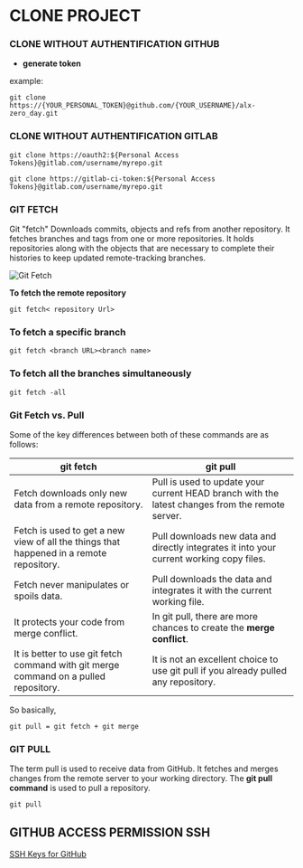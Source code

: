 # CLONE PROJECT

### CLONE WITHOUT AUTHENTIFICATION GITHUB

- **generate token** 

example: 

```git
git clone https://{YOUR_PERSONAL_TOKEN}@github.com/{YOUR_USERNAME}/alx-zero_day.git
```

### CLONE WITHOUT AUTHENTIFICATION GITLAB

```git
git clone https://oauth2:${Personal Access Tokens}@gitlab.com/username/myrepo.git
```

```git
git clone https://gitlab-ci-token:${Personal Access Tokens}@gitlab.com/username/myrepo.git
```

### GIT FETCH

Git "fetch" Downloads commits, objects and refs from another repository. It fetches branches and tags from one or more repositories. It holds repositories along with the objects that are necessary to complete their histories to keep updated remote-tracking branches.

![Git Fetch](https://static.javatpoint.com/tutorial/git/images/git-fetch.png)

**To fetch the remote repository**

```git
git fetch< repository Url>  
```

### To fetch a specific branch

```git
git fetch <branch URL><branch name>  
```

### To fetch all the branches simultaneously

```git
git fetch -all  
```

### Git Fetch vs. Pull

Some of the key differences between both of these commands are as follows:

| git fetch                                                                               | git pull                                                                                        |
| --------------------------------------------------------------------------------------- | ----------------------------------------------------------------------------------------------- |
| Fetch downloads only new data from a remote repository.                                 | Pull is used to update your current HEAD branch with the latest changes from the remote server. |
| Fetch is used to get a new view of all the things that happened in a remote repository. | Pull downloads new data and directly integrates it into your current working copy files.        |
| Fetch never manipulates or spoils data.                                                 | Pull downloads the data and integrates it with the current working file.                        |
| It protects your code from merge conflict.                                              | In git pull, there are more chances to create the **merge conflict**.                           |
| It is better to use git fetch command with git merge command on a pulled repository.    | It is not an excellent choice to use git pull if you already pulled any repository.             |

So basically,

```git
git pull = git fetch + git merge
```

### GIT PULL

The term pull is used to receive data from GitHub. It fetches and merges changes from the remote server to your working directory. The **git pull command** is used to pull a repository.

```git
git pull
```



## GITHUB ACCESS PERMISSION SSH

[SSH Keys for GitHub](https://jdblischak.github.io/2014-09-18-chicago/novice/git/05-sshkeys.html#:~:text=Add%20your%20public%20key%20to%20GitHub&text=Login%20to%20github.com%20and,hit%20Add%20key%20to%20save.) 
